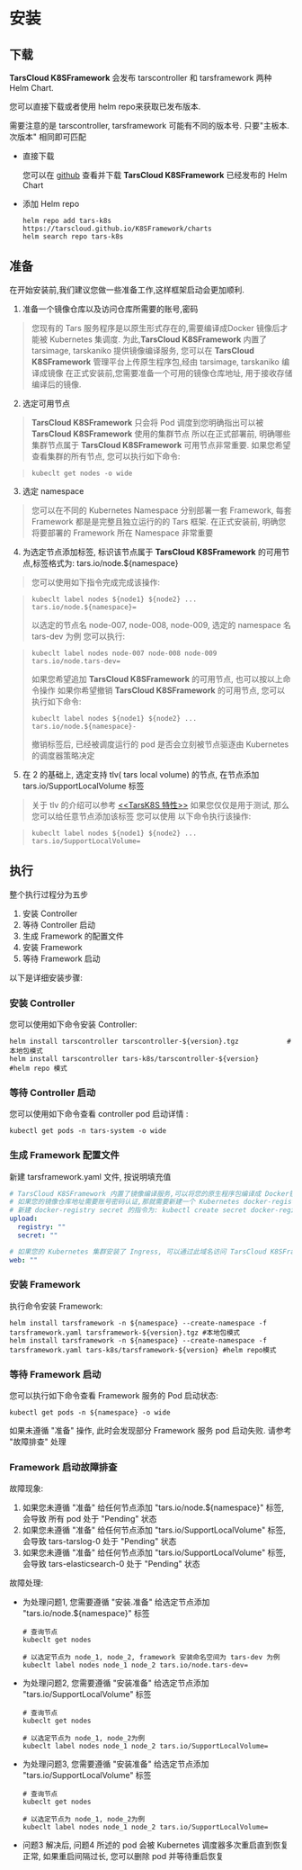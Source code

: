 # 安装

## 下载

**TarsCloud K8SFramework**  会发布 tarscontroller 和 tarsframework 两种 Helm Chart.  

您可以直接下载或者使用 helm repo来获取已发布版本.  

需要注意的是 tarscontroller, tarsframework 可能有不同的版本号. 只要"主板本.次版本" 相同即可匹配  

+ 直接下载

  您可以在 [github](https://github.com/TarsCloud/K8SFramework/tree/master/charts) 查看并下载 **TarsCloud K8SFramework** 已经发布的 Helm Chart

+ 添加 Helm repo

  ```shell
  helm repo add tars-k8s https://tarscloud.github.io/K8SFramework/charts
  helm search repo tars-k8s
  ```

## 准备

在开始安装前,我们建议您做一些准备工作,这样框架启动会更加顺利.

1. 准备一个镜像仓库以及访问仓库所需要的账号,密码

> 您现有的 Tars 服务程序是以原生形式存在的,需要编译成Docker 镜像后才能被 Kubernetes 集调度.
> 为此,**TarsCloud K8SFramework** 内置了 tarsimage, tarskaniko 提供镜像编译服务,
> 您可以在 **TarsCloud K8SFramework** 管理平台上传原生程序包,经由 tarsimage, tarskaniko 编译成镜像
> 在正式安装前,您需要准备一个可用的镜像仓库地址, 用于接收存储编译后的镜像.

2. 选定可用节点

> **TarsCloud K8SFramework** 只会将 Pod 调度到您明确指出可以被 **TarsCloud K8SFramework** 使用的集群节点
> 所以在正式部署前, 明确哪些集群节点属于 **TarsCloud K8SFramework** 可用节点非常重要.
> 如果您希望查看集群的所有节点, 您可以执行如下命令:

> ```shell
> kubeclt get nodes -o wide
> ```

3. 选定 namespace

> 您可以在不同的 Kubernetes Namespace 分别部署一套 Framework, 每套 Framework 都是是完整且独立运行的的 Tars 框架.
> 在正式安装前, 明确您将要部署的 Framework 所在 Namespace 非常重要

4. 为选定节点添加标签, 标识该节点属于 **TarsCloud K8SFramework** 的可用节点,标签格式为: tars.io/node.${namespace}

> 您可以使用如下指令完成完成该操作:

> ```shell
> kubeclt label nodes ${node1} ${node2} ... tars.io/node.${namespace}=
> ```
> 以选定的节点名 node-007, node-008, node-009, 选定的 namespace 名 tars-dev 为例
> 您可以执行:

> ```shell
> kubeclt label nodes node-007 node-008 node-009 tars.io/node.tars-dev=
> ```
> 如果您希望追加 **TarsCloud K8SFramework** 的可用节点, 也可以按以上命令操作
> 如果你希望撤销 **TarsCloud K8SFramework** 的可用节点, 您可以执行如下命令:
>
> ```shell
> kubeclt label nodes ${node1} ${node2} ... tars.io/node.${namespace}-
> ```
> 撤销标签后, 已经被调度运行的 pod 是否会立刻被节点驱逐由 Kubernetes 的调度器策略决定

5. 在 2 的基础上, 选定支持 tlv( tars local volume) 的节点, 在节点添加 tars.io/SupportLocalVolume 标签

> 关于 tlv 的介绍可以参考 [<<TarsK8S 特性>>](property.md)
> 如果您仅仅是用于测试, 那么您可以给任意节点添加该标签
> 您可以使用 以下命令执行该操作:

> ```shell
> kubeclt label nodes ${node1} ${node2} ... tars.io/SupportLocalVolume=
> ```

## 执行

整个执行过程分为五步

1. 安装 Controller
2. 等待 Controller 启动
3. 生成 Framework 的配置文件
4. 安装 Framework
4. 等待 Framework 启动

以下是详细安装步骤:

### 安装 Controller

您可以使用如下命令安装 Controller:

```shell
helm install tarscontroller tarscontroller-${version}.tgz            #本地包模式
helm install tarscontroller tars-k8s/tarscontroller-${version}       #helm repo 模式
```

### 等待 Controller 启动

您可以使用如下命令查看 controller pod 启动详情 :

```shell
kubectl get pods -n tars-system -o wide
```

### 生成 Framework 配置文件

新建 tarsframework.yaml 文件, 按说明填充值

```yaml
# TarsCloud K8SFramework 内置了镜像编译服务,可以将您的原生程序包编译成 Docker镜像,请将您准备镜像仓库地址填充到 upload.registry
# 如果您的镜像仓库地址需要账号密码认证,那就需要新建一个 Kubernetes docker-registry secret,并将 secret 名字填充到 upload.secret
# 新建 docker-registry secret 的指令为: kubectl create secret docker-registry ${secret-name} -n ${namespace} --docker-server=${registry} --docker-username=${user} --docker-password=${pass}
upload:
  registry: ""
  secret: ""

# 如果您的 Kubernetes 集群安装了 Ingress, 可以通过此域名访问 TarsCloud K8SFramework 管理平台
web: ""
```

### 安装 Framework

执行命令安装 Framework:

```shell
helm install tarsframework -n ${namespace} --create-namespace -f tarsframework.yaml tarsframework-${version}.tgz #本地包模式
helm install tarsframework -n ${namespace} --create-namespace -f tarsframework.yaml tars-k8s/tarsframework-${version} #helm repo模式
```

### 等待 Framework 启动

您可以执行如下命令查看 Framework 服务的 Pod 启动状态:

```shell
kubectl get pods -n ${namespace} -o wide
```

如果未遵循 "准备" 操作, 此时会发现部分 Framework 服务 pod 启动失败. 请参考 "故障排查" 处理

### Framework 启动故障排查

故障现象:

1. 如果您未遵循 "准备"  给任何节点添加  "tars.io/node.${namespace}"  标签, 会导致 所有 pod 处于 "Pending" 状态
2. 如果您未遵循 "准备"  给任何节点添加  "tars.io/SupportLocalVolume" 标签, 会导致 tars-tarslog-0 处于 "Pending" 状态
3. 如果您未遵循 "准备"  给任何节点添加  "tars.io/SupportLocalVolume" 标签, 会导致 tars-elasticsearch-0 处于 "Pending" 状态

故障处理:

+ 为处理问题1, 您需要遵循  "安装.准备"  给选定节点添加  "tars.io/node.${namespace}"  标签

  ```shell
  # 查询节点
  kubeclt get nodes
  
  # 以选定节点为 node_1, node_2, framework 安装命名空间为 tars-dev 为例
  kubeclt label nodes node_1 node_2 tars.io/node.tars-dev=
  ```

+ 为处理问题2, 您需要遵循  "安装准备"  给选定节点添加  "tars.io/SupportLocalVolume" 标签

  ```shell
  # 查询节点
  kubeclt get nodes
  
  # 以选定节点为 node_1, node_2为例
  kubeclt label nodes node_1 node_2 tars.io/SupportLocalVolume=
  ```

+ 为处理问题3, 您需要遵循  "安装准备"  给选定节点添加  "tars.io/SupportLocalVolume" 标签
  ```shell
  # 查询节点
  kubeclt get nodes
  
  # 以选定节点为 node_1, node_2为例
  kubeclt label nodes node_1 node_2 tars.io/SupportLocalVolume=
  ```

+ 问题3 解决后, 问题4 所述的 pod 会被 Kubernetes 调度器多次重启直到恢复正常, 如果重启间隔过长, 您可以删除 pod 并等待重启恢复
